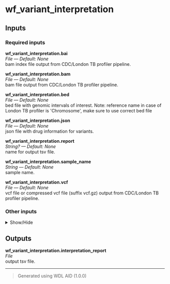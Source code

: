 # wf_variant_interpretation


## Inputs

### Required inputs
<p name="wf_variant_interpretation.bai">
        <b>wf_variant_interpretation.bai</b><br />
        <i>File &mdash; Default: None</i><br />
        bam index file output from CDC/London TB profiler pipeline.
</p>
<p name="wf_variant_interpretation.bam">
        <b>wf_variant_interpretation.bam</b><br />
        <i>File &mdash; Default: None</i><br />
        bam file output from CDC/London TB profiler pipeline.
</p>
<p name="wf_variant_interpretation.bed">
        <b>wf_variant_interpretation.bed</b><br />
        <i>File &mdash; Default: None</i><br />
        bed file with genomic intervals of interest. Note: reference name in case of London TB profiler is 'Chromosome', make sure to use correct bed file
</p>
<p name="wf_variant_interpretation.json">
        <b>wf_variant_interpretation.json</b><br />
        <i>File &mdash; Default: None</i><br />
        json file with drug information for variants.
</p>
<p name="wf_variant_interpretation.report">
        <b>wf_variant_interpretation.report</b><br />
        <i>String? &mdash; Default: None</i><br />
        name for output tsv file.
</p>
<p name="wf_variant_interpretation.sample_name">
        <b>wf_variant_interpretation.sample_name</b><br />
        <i>String &mdash; Default: None</i><br />
        sample name.
</p>
<p name="wf_variant_interpretation.vcf">
        <b>wf_variant_interpretation.vcf</b><br />
        <i>File &mdash; Default: None</i><br />
        vcf file or compressed vcf file (suffix vcf.gz) output from CDC/London TB profiler pipeline.
</p>

### Other inputs
<details>
<summary> Show/Hide </summary>
<p name="wf_variant_interpretation.task_variant_interpretation.all_genes">
        <b>wf_variant_interpretation.task_variant_interpretation.all_genes</b><br />
        <i>Boolean &mdash; Default: false</i><br />
        ???
</p>
<p name="wf_variant_interpretation.task_variant_interpretation.docker">
        <b>wf_variant_interpretation.task_variant_interpretation.docker</b><br />
        <i>String &mdash; Default: "dbest/variant_interpretation:v1.0.1"</i><br />
        ???
</p>
<p name="wf_variant_interpretation.task_variant_interpretation.minimum_coverage">
        <b>wf_variant_interpretation.task_variant_interpretation.minimum_coverage</b><br />
        <i>Int &mdash; Default: 10</i><br />
        ???
</p>
<p name="wf_variant_interpretation.task_variant_interpretation.minimum_total_depth">
        <b>wf_variant_interpretation.task_variant_interpretation.minimum_total_depth</b><br />
        <i>Int &mdash; Default: 0</i><br />
        ???
</p>
<p name="wf_variant_interpretation.task_variant_interpretation.minimum_variant_depth">
        <b>wf_variant_interpretation.task_variant_interpretation.minimum_variant_depth</b><br />
        <i>Int &mdash; Default: 0</i><br />
        ???
</p>
</details>

## Outputs
<p name="wf_variant_interpretation.interpretation_report">
        <b>wf_variant_interpretation.interpretation_report</b><br />
        <i>File</i><br />
        output tsv file.
</p>

<hr />

> Generated using WDL AID (1.0.0)
